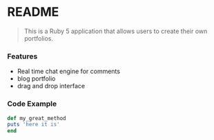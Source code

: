 # README

> This is a Ruby 5 application that allows users to create their own portfolios.

### Features

- Real time chat engine for comments
- blog portfolio
- drag and drop interface

### Code Example

```ruby
def my_great_method
puts 'here it is'
end
```
